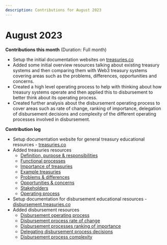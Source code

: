 ```yaml
---
description: Contributions for August 2023
---
```


# August 2023

**Contributions this month** (Duration: Full month)

* Setup the initial documentation websites on [treasuries.co](http://treasuries.co)
* Added some initial overview resources talking about existing treasury systems and then comparing them with Web3 treasury systems covering areas such as the problems, differences, opportunities and concerns.
* Created a high level operating process to help with thinking about how treasury systems operate and then applied this to disbursement to better think about its operating process.
* Created further analysis about the disbursement operating process to cover areas such as rate of change, ranking of importance, delegation of disbursement decisions and complexity of the different operating processes involved in disbursement.



**Contribution log**

* Setup documentation website for general treasury educational resources - [treasuries.co](http://treasuries.co)
* Added treasuries resources
  * [Definition, purpose & responsibilities](https://docs.treasuries.co/treasuries/definition-purpose-and-responsibilities)
  * [Functional processes](https://docs.treasuries.co/treasuries/functional-processes)
  * [Importance of treasuries](https://docs.treasuries.co/treasuries/importance-of-treasuries)
  * [Example treasuries](https://docs.treasuries.co/treasuries/example-treasuries)
  * [Problems & differences](https://docs.treasuries.co/web-3-treasuries/problems-and-differences)
  * [Opportunities & concerns](https://docs.treasuries.co/web-3-treasuries/opportunities-and-concerns)
  * [Stakeholders](https://docs.treasuries.co/web-3-treasuries/stakeholders)
  * [Operating process](https://docs.treasuries.co/web-3-treasuries/operating-process)
* Setup documentation for disbursement educational resources - [disbursement.treasuries.co](https://disbursement.treasuries.co/)
* Added disbursement resources
  * [Disbursement operating process](https://disbursement.treasuries.co/disbursement-process/disbursement-operating-process)
  * [Disbursement process rate of change](https://disbursement.treasuries.co/disbursement-process/disbursement-operating-process/disbursement-process-rate-of-change)
  * [Disbursement processes ranking of importance](https://disbursement.treasuries.co/disbursement-process/disbursement-operating-process/disbursement-processes-ranking-of-importance)
  * [Delegating disbursement process decisions](https://disbursement.treasuries.co/disbursement-process/disbursement-operating-process/delegating-disbursement-process-decisions)
  * [Disbursement process complexity](https://disbursement.treasuries.co/disbursement-process/disbursement-operating-process/disbursement-process-complexity)
